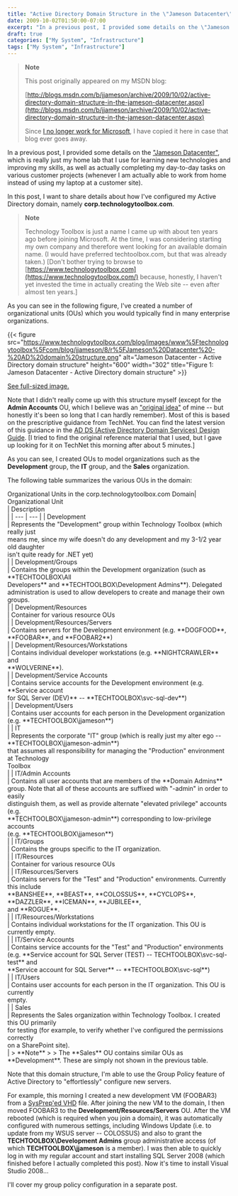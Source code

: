 ```yaml
---
title: "Active Directory Domain Structure in the \"Jameson Datacenter\""
date: 2009-10-02T01:50:00-07:00
excerpt: "In a previous post, I provided some details on the \"Jameson Datacenter\" , which is really just my home lab that I use for learning new technologies and improving my skills, as well as actually completing my day-to-day tasks on various customer projects..."
draft: true
categories: ["My System", "Infrastructure"]
tags: ["My System", "Infrastructure"]
---
```


> **Note**
>
> This post originally appeared on my MSDN blog:
>
> [http://blogs.msdn.com/b/jjameson/archive/2009/10/02/active-directory-domain-structure-in-the-jameson-datacenter.aspx](http://blogs.msdn.com/b/jjameson/archive/2009/10/02/active-directory-domain-structure-in-the-jameson-datacenter.aspx)
>
> Since [I no longer work for Microsoft](/blog/jjameson/2011/09/02/last-day-with-microsoft), I have copied it here in case that blog                 ever goes away.

In a previous post, I provided some details on the ["Jameson Datacenter"](/blog/jjameson/2009/09/14/the-jameson-datacenter), which is really just my home lab that I use for learning         new technologies and improving my skills, as well as actually completing my day-to-day         tasks on various customer projects (whenever I am actually able to work from home         instead of using my laptop at a customer site).

In this post, I want to share details about how I've configured my Active Directory         domain, namely **corp.technologytoolbox.com**.

> **Note**
>
> Technology Toolbox is just a name I came up with about ten years ago before joining Microsoft. At the time, I was considering starting my own company and therefore went looking for an available domain name. (I would have preferred techtoolbox.com, but that was already taken.) [Don't bother trying to browse to [https://www.technologytoolbox.com](https://www.technologytoolbox.com/) because, honestly, I haven't yet invested the time in actually creating the Web site -- even after almost ten years.]

As you can see in the following figure, I've created a number of organizational         units (OUs) which you would typically find in many enterprise organizations.

{{< figure
src="https://www.technologytoolbox.com/blog/images/www%5Ftechnologytoolbox%5Fcom/blog/jjameson/8/r%5FJameson%20Datacenter%20-%20AD%20domain%20structure.png"
alt="Jameson Datacenter - Active Directory domain structure"
height="600"    width="302"
title="Figure 1: Jameson Datacenter - Active Directory domain structure" >}}

[See full-sized image.](/blog/images/www_technologytoolbox_com/blog/jjameson/8/o_Jameson%20Datacenter%20-%20AD%20domain%20structure.png)

Note that I didn't really come up with this structure myself (except for the **Admin Accounts** OU, which I believe was an ["original idea"](http://en.wikipedia.org/wiki/A_Beautiful_Mind_%28film%29) of mine -- but honestly it's been so long that I can         hardly remember). Most of this is based on the prescriptive guidance from TechNet.         You can find the latest version of this guidance in the [AD DS (Active Directory Domain Services) Design Guide](http://technet.microsoft.com/en-us/library/cc754678%28WS.10%29.aspx). [I tried to find         the original reference material that I used, but I gave up looking for it on TechNet         this morning after about 5 minutes.]

As you can see, I created OUs to model organizations such as the **Development**         group, the **IT** group, and the **Sales** organization.

The following table summarizes the various OUs in the domain:

<caption>            Organizational Units in the corp.technologytoolbox.com Domain</caption>|                     Organizational Unit<br>                 |                     Description<br>                 |
| --- | --- |
|                     Development<br>                 |                     Represents the "Development" group within Technology Toolbox (which really just<br>                    means me, since my wife doesn't do any development and my 3-1/2 year old daughter<br>                    isn't quite ready for .NET yet)<br>                 |
|                     Development/Groups<br>                 |                     Contains the groups within the Development organization (such as **TECHTOOLBOX\All<br>                        Developers** and **TECHTOOLBOX\Development Admins**). Delegated<br>                    administration is used to allow developers to create and manage their own groups.<br>                 |
|                     Development/Resources<br>                 |                     Container for various resource OUs<br>                 |
|                     Development/Resources/Servers<br>                 |                     Contains servers for the Development environment (e.g. **DOGFOOD**,<br>                    **FOOBAR**, and **FOOBAR2**)<br>                 |
|                     Development/Resources/Workstations<br>                 |                     Contains individual developer workstations (e.g. **NIGHTCRAWLER** and<br>                    **WOLVERINE**).<br>                 |
|                     Development/Service Accounts<br>                 |                     Contains service accounts for the Development environment (e.g. **Service account<br>                        for SQL Server (DEV)** -- **TECHTOOLBOX\svc-sql-dev**)<br>                 |
|                     Development/Users<br>                 |                     Contains user accounts for each person in the Development organization (e.g. **TECHTOOLBOX\jjameson**)<br>                 |
|                     IT<br>                 |                     Represents the corporate "IT" group (which is really just my alter ego -- **TECHTOOLBOX\jjameson-admin**)<br>                    that assumes all responsibility for managing the "Production" environment at Technology<br>                    Toolbox<br>                 |
|                     IT/Admin Accounts<br>                 |                     Contains all user accounts that are members of the **Domain Admins**<br>                    group. Note that all of these accounts are suffixed with "-admin" in order to easily<br>                    distinguish them, as well as provide alternate "elevated privilege" accounts (e.g.<br>                    **TECHTOOLBOX\jjameson-admin**) corresponding to low-privilege accounts<br>                    (e.g. **TECHTOOLBOX\jjameson**)<br>                 |
|                     IT/Groups<br>                 |                     Contains the groups specific to the IT organization.<br>                 |
|                     IT/Resources<br>                 |                     Container for various resource OUs<br>                 |
|                     IT/Resources/Servers<br>                 |                     Contains servers for the "Test" and "Production" environments. Currently this include<br>                    **BANSHEE**, **BEAST**, **COLOSSUS**, **CYCLOPS**, **DAZZLER**, **ICEMAN**, **JUBILEE**,<br>                    and **ROGUE**.<br>                 |
|                     IT/Resources/Workstations<br>                 |                     Contains individual workstations for the IT organization. This OU is currently empty.<br>                 |
|                     IT/Service Accounts<br>                 |                     Contains service accounts for the "Test" and "Production" environments (e.g. **Service account for SQL Server (TEST) -- TECHTOOLBOX\svc-sql-test** and<br>                    **Service account for SQL Server** -- **TECHTOOLBOX\svc-sql**)<br>                 |
|                     IT/Users<br>                 |                     Contains user accounts for each person in the IT organization. This OU is currently<br>                    empty.<br>                 |
|                     Sales<br>                 |                     Represents the Sales organization within Technology Toolbox. I created this OU primarily<br>                    for testing (for example, to verify whether I've configured the permissions correctly<br>                    on a SharePoint site).<br>                 |
> **Note**
>
> The **Sales** OU contains similar OUs as **Development**. These are simply not shown in the previous table.

Note that this domain structure, I'm able to use the Group Policy feature of Active         Directory to "effortlessly" configure new servers.

For example, this morning I created a new development VM (FOOBAR3) from a [SysPrep'ed VHD](/blog/jjameson/2009/08/13/using-sysprep-ed-vhds-for-new-hyper-v-virtual-machines) file. After joining the new VM to the domain, I then moved         FOOBAR3 to the **Development/Resources/Servers** OU. After the VM rebooted         (which is required when you join a domain), it was automatically configured with         numerous settings, including Windows Update (i.e. to update from my WSUS server         -- COLOSSUS) and also to grant the **TECHTOOLBOX\Development Admins**         group administrative access (of which **TECHTOOLBOX\jjameson** is a         member). I was then able to quickly log in with my regular account and start installing         SQL Server 2008 (which finished before I actually completed this post). Now it's         time to install Visual Studio 2008...

I'll cover my group policy configuration in a separate post.

